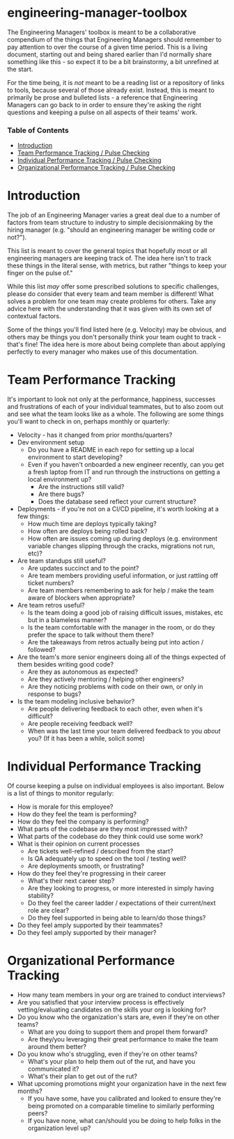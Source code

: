 # engineering-manager-toolbox
The Engineering Managers' toolbox is meant to be a collaborative compendium of the things that Engineering Managers should remember to pay attention to over the course of a given time period. This is a living document, starting out and being shared earlier than I'd normally share something like this - so expect it to be a bit brainstormy, a bit unrefined at the start.

For the time being, it is *not* meant to be a reading list or a repository of links to tools, because several of those already exist. Instead, this is meant to primarily be prose and bulleted lists - a reference that Engineering Managers can go back to in order to ensure they're asking the right questions and keeping a pulse on all aspects of their teams' work.

### Table of Contents
- [Introduction](#introduction)
- [Team Performance Tracking / Pulse Checking](#team-performance-tracking)
- [Individual Performance Tracking / Pulse Checking](#individual-performance-tracking)
- [Organizational Performance Tracking / Pulse Checking](#organizational-performance-tracking)

# Introduction
The job of an Engineering Manager varies a great deal due to a number of factors from team structure to industry to simple decisionmaking by the hiring manager (e.g. "should an engineering manager be writing code or not?").

This list is meant to cover the general topics that hopefully most or all engineering managers are keeping track of.  The idea here isn't to track these things in the literal sense, with metrics, but rather "things to keep your finger on the pulse of."

While this list *may* offer some prescribed solutions to specific challenges, please do consider that every team and team member is different! What solves a problem for one team may create problems for others. Take any advice here with the understanding that it was given with its own set of contextual factors.

Some of the things you'll find listed here (e.g. Velocity) may be obvious, and others may be things you don't personally think your team ought to track - that's fine! The idea here is more about being complete than about applying perfectly to every manager who makes use of this documentation.

# Team Performance Tracking

It's important to look not only at the performance, happiness, successes and frustrations of each of your individual teammates, but to also zoom out and see what the team looks like as a whole.  The following are some things you'll want to check in on, perhaps monthly or quarterly:

- Velocity - has it changed from prior months/quarters?
- Dev environment setup
  - Do you have a README in each repo for setting up a local environment to start developing?
  - Even if you haven't onboarded a new engineer recently, can you get a fresh laptop from IT and run through the instructions on getting a local environment up?
    - Are the instructions still valid?
    - Are there bugs? 
    - Does the database seed reflect your current structure?
- Deployments - if you're not on a CI/CD pipeline, it's worth looking at a few things:
  - How much time are deploys typically taking?
  - How often are deploys being rolled back?
  - How often are issues coming up during deploys (e.g. environment variable changes slipping through the cracks, migrations not run, etc)?
- Are team standups still useful?
  - Are updates succinct and to the point?
  - Are team members providing useful information, or just rattling off ticket numbers?
  - Are team members remembering to ask for help / make the team aware of blockers when appropriate?
- Are team retros useful?
  - Is the team doing a good job of raising difficult issues, mistakes, etc but in a blameless manner?
  - Is the team comfortable with the manager in the room, or do they prefer the space to talk without them there?
  - Are the takeaways from retros actually being put into action / followed?
- Are the team's more senior engineers doing all of the things expected of them besides writing good code?
  - Are they as autonomous as expected?
  - Are they actively mentoring / helping other engineers?
  - Are they noticing problems with code on their own, or only in response to bugs?
- Is the team modeling inclusive behavior?
  - Are people delivering feedback to each other, even when it's difficult?
  - Are people receiving feedback well?
  - When was the last time your team delivered feedback to you *about* you? (If it has been a while, solicit some)
  

# Individual Performance Tracking

Of course keeping a pulse on individual employees is also important. Below is a list of things to monitor regularly:

- How is morale for this employee?
- How do they feel the team is performing?
- How do they feel the company is performing?
- What parts of the codebase are they most impressed with?
- What parts of the codebase do they think could use some work?
- What is their opinion on current processes
  - Are tickets well-refined / described from the start?
  - Is QA adequately up to speed on the tool / testing well?
  - Are deployments smooth, or frustrating?
- How do they feel they're progressing in their career
  - What's their next career step?
  - Are they looking to progress, or more interested in simply having stability?
  - Do they feel the career ladder / expectations of their current/next role are clear?
  - Do they feel supported in being able to learn/do those things?
- Do they feel amply supported by their teammates?
- Do they feel amply supported by their manager?


# Organizational Performance Tracking

- How many team members in your org are trained to conduct interviews?
- Are you satisfied that your interview process is effectively vetting/evaluating candidates on the skills your org is looking for?
- Do you know who the organization's stars are, even if they're on other teams?
  - What are you doing to support them and propel them forward?
  - Are they/you leveraging their great performance to make the team around them better?
- Do you know who's struggling, even if they're on other teams?
  - What's your plan to help them out of the rut, and have you communicated it?
  - What's their plan to get out of the rut?
- What upcoming promotions might your organization have in the next few months?
  - If you have some, have you calibrated and looked to ensure they're being promoted on a comparable timeline to similarly performing peers?
  - If you have none, what can/should you be doing to help folks in the organization level up?
